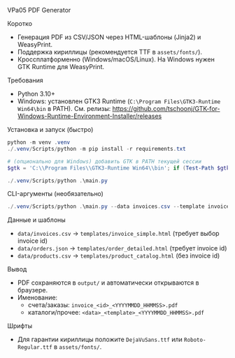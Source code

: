 VPa05 PDF Generator

Коротко
- Генерация PDF из CSV/JSON через HTML-шаблоны (Jinja2) и WeasyPrint.
- Поддержка кириллицы (рекомендуется TTF в `assets/fonts/`).
- Кроссплатформенно (Windows/macOS/Linux). На Windows нужен GTK Runtime для WeasyPrint.

Требования
- Python 3.10+
- Windows: установлен GTK3 Runtime (`C:\Program Files\GTK3-Runtime Win64\bin` в PATH). См. релизы: https://github.com/tschoonj/GTK-for-Windows-Runtime-Environment-Installer/releases

Установка и запуск (быстро)
```powershell
python -m venv .venv
./.venv/Scripts/python -m pip install -r requirements.txt

# (опционально для Windows) добавить GTK в PATH текущей сессии
$gtk = 'C:\\Program Files\\GTK3-Runtime Win64\\bin'; if (Test-Path $gtk) { $env:Path = "$gtk;$env:Path" }

./.venv/Scripts/python .\main.py
```

CLI-аргументы (необязательно)
```powershell
./.venv/Scripts/python .\main.py --data invoices.csv --template invoice_simple.html --invoice INV-1001
```

Данные и шаблоны
- `data/invoices.csv` → `templates/invoice_simple.html` (требует выбор invoice id)
- `data/orders.json`  → `templates/order_detailed.html` (требует invoice id)
- `data/products.csv` → `templates/product_catalog.html` (без invoice id)

Вывод
- PDF сохраняются в `output/` и автоматически открываются в браузере.
- Именование:
  - счета/заказы: `invoice_<id>_<YYYYMMDD_HHMMSS>.pdf`
  - каталоги/прочее: `<data>_<template>_<YYYYMMDD_HHMMSS>.pdf`

Шрифты
- Для гарантии кириллицы положите `DejaVuSans.ttf` или `Roboto-Regular.ttf` в `assets/fonts/`.


